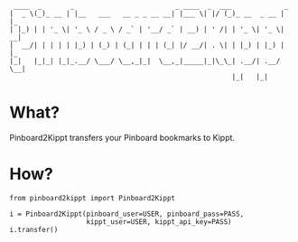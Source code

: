      ____  _       _                         _ ____  _  ___             _   
    |  _ \(_)_ __ | |__   ___   __ _ _ __ __| |___ \| |/ (_)_ __  _ __ | |_ 
    | |_) | | '_ \| '_ \ / _ \ / _` | '__/ _` | __) | ' /| | '_ \| '_ \| __|
    |  __/| | | | | |_) | (_) | (_| | | | (_| |/ __/| . \| | |_) | |_) | |_ 
    |_|   |_|_| |_|_.__/ \___/ \__,_|_|  \__,_|_____|_|\_\_| .__/| .__/ \__|
                                                           |_|   |_|        


# What?

Pinboard2Kippt transfers your Pinboard bookmarks to Kippt.

# How?

    from pinboard2kippt import Pinboard2Kippt

    i = Pinboard2Kippt(pinboard_user=USER, pinboard_pass=PASS,
                       kippt_user=USER, kippt_api_key=PASS)
    i.transfer()
